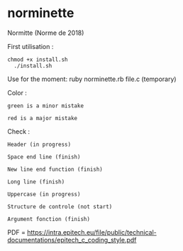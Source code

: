 # norminette
Normitte (Norme de 2018)

First utilisation :

	chmod +x install.sh
      ./install.sh     
Use for the moment:
	ruby norminette.rb file.c (temporary)

Color :

	green is a minor mistake

	red is a major mistake
Check :

	Header (in progress)

	Space end line (finish)

	New line end function (finish)

	Long line (finish)

	Uppercase (in progress)

	Structure de controle (not start)

	Argument fonction (finish)

PDF = https://intra.epitech.eu/file/public/technical-documentations/epitech_c_coding_style.pdf
